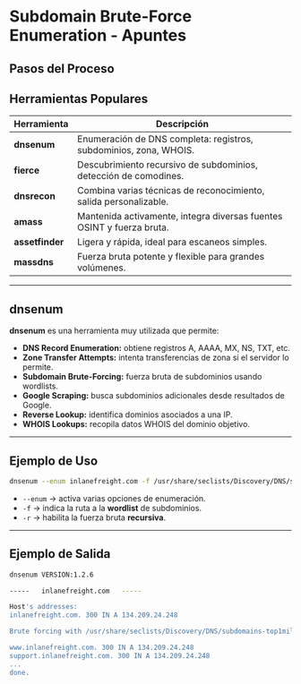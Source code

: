 # Subdomain Brute-Force Enumeration - Apuntes

## Pasos del Proceso

## Herramientas Populares

| Herramienta       | Descripción |
|-------------------|-------------|
| **dnsenum**       | Enumeración de DNS completa: registros, subdominios, zona, WHOIS. |
| **fierce**        | Descubrimiento recursivo de subdominios, detección de comodines. |
| **dnsrecon**      | Combina varias técnicas de reconocimiento, salida personalizable. |
| **amass**         | Mantenida activamente, integra diversas fuentes OSINT y fuerza bruta. |
| **assetfinder**   | Ligera y rápida, ideal para escaneos simples. |
| **massdns**       | Fuerza bruta potente y flexible para grandes volúmenes. |

---
## dnsenum

**dnsenum** es una herramienta muy utilizada que permite:
- **DNS Record Enumeration:** obtiene registros A, AAAA, MX, NS, TXT, etc.
- **Zone Transfer Attempts:** intenta transferencias de zona si el servidor lo permite.
- **Subdomain Brute-Forcing:** fuerza bruta de subdominios usando wordlists.
- **Google Scraping:** busca subdominios adicionales desde resultados de Google.
- **Reverse Lookup:** identifica dominios asociados a una IP.
- **WHOIS Lookups:** recopila datos WHOIS del dominio objetivo.

---
## Ejemplo de Uso

```bash
dnsenum --enum inlanefreight.com -f /usr/share/seclists/Discovery/DNS/subdomains-top1million-20000.txt -r
```

- `--enum` → activa varias opciones de enumeración.
- `-f` → indica la ruta a la **wordlist** de subdominios.
- `-r` → habilita la fuerza bruta **recursiva**.

---
## Ejemplo de Salida

```bash
dnsenum VERSION:1.2.6

-----   inlanefreight.com   -----

Host's addresses:
inlanefreight.com. 300 IN A 134.209.24.248

Brute forcing with /usr/share/seclists/Discovery/DNS/subdomains-top1million-20000.txt:

www.inlanefreight.com. 300 IN A 134.209.24.248
support.inlanefreight.com. 300 IN A 134.209.24.248
...
done.
```
